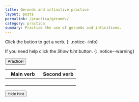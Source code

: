 ```yaml
---
title: Gerunds and infinitive practice
layout: posts
permalink: /practica/gerunds/
category: practica
summary: Practice the use of gerunds and infinitives. 
---
```


Click the button to get a verb.
{: .notice--info}

If you need help click the *Show hint* button.
{: .notice--warning}

<button id="btn-practice" type="button" value="Practice!" onclick="getPractice()">Practice!</button>

<table style="width:100%;">
    <colgroup>
        <col style="width:50%;">
        <col style="width:50%;">
    </colgroup>
    <thead>
        <tr>
            <th scope="col">Main verb</th>
            <th scope="col">Second verb</th>
        </tr>
    </thead>
    <tbody>
        <tr>
            <td scope="col"><p id="mainVerb"></p></td>
            <td scope="col"><p id="secondVerb"></p></td>
        </tr>
        <tr>
            <td colspan="2" style="margin:0;padding:0"><span id="hint" style="background-color:#d8ebf1;display:block"></span></td>
        </tr>
    </tbody>
</table>

<button id="toggle" type="button" value="Practice!" onclick="toggleHint()">Hide hint</button> 

<script>
    function toggleHint(){
        let element = document.getElementById("hint");
        if(element.style.display === "none"){
            element.style.display = "block";
            document.getElementById("toggle").innerHTML = "Hide hint";
        }else{
            element.style.display = "none";
            document.getElementById("toggle").innerHTML = "Show hint";
        }
    }
    function getPractice(){
        const mainVerbsA = ["Avoid", "Discuss", "Dislike", "Don't mind", "Enjoy", "Feel like",  "Practce", "Quit", "Suggest"];
        const mainVerbsB = ["Choose", "Decide", "Expect", "Hope", "Learn", "Need", "Plan", "Want", "Wish", "Would like"];
        const mainVerbsC = ["Begin", "Can't stand", "Continue", "Hate", "Like", "Love", "Prefer", "Start"];
        const secondVerbs = ["Accept", "Accuse", "Achieve", "Acquire", "Adapt", "Add", "Adjust", "Admire", "Admit", "Adopt", "Advise", "Afford", "Agree", "Allow", "Announce", "Apologize", "Appear", "Apply", "Appreciate", "Approach", "Approve", "Arrive", "Ask", "Assume", "Attempt", "Attend", "Attract", "Avoid", "Awake", "Bake", "Be", "Become", "Beg", "Begin", "Believe", "Belong", "Boil", "Borrow", "Break", "Bring", "Build", "Burn", "Buy", "Calculate", "Carry", "Catch", "Celebrate", "Change", "Choose", "Claim", "Climb", "Come", "Communicate", "Compare", "Compete", "Complain", "Complete", "Consider", "Consult", "Continue", "Convince", "Cook", "Count", "Create", "Cry", "Cut", "Dance", "Decide", "Deliver", "Deny", "Depend", "Describe", "Destroy", "Determine", "Disagree", "Discover", "Discuss", "Dislike", "Distribute", "Do", "Doubt", "Dream", "Drink", "Drive", "Drop", "Earn", "Eat", "Enjoy", "Enter", "Examine", "Expect", "Explain", "Explore", "Fail", "Fall", "Feed", "Feel", "Fight", "Find", "Finish", "Fly", "Follow", "Forget", "Forgive", "Freeze", "Fry", "Generate", "Get", "Give", "Go", "Grow", "Hang", "Happen", "Hate", "Have", "Hear", "Hide", "Hit", "Hold", "Hug", "Hurry", "Hurt", "Identify", "Ignore", "Imagine", "Improve", "Include", "Inform", "Insist", "Introduce", "Invest", "Investigate", "Jog", "Jump", "Keep", "Kick", "Kiss", "Know", "Laugh", "Lead", "Learn", "Leave", "Like", "Listen", "Look", "Lose", "Love", "Make", "Manage", "Meet", "Mention", "Need", "Obtain", "Open", "Order", "Own", "Paint", "Participate", "Pay", "Play", "Practice", "Prefer", "Prepare", "Pretend", "Prevent", "Proceed", "Promise", "Propose", "Protect", "Punch", "Push", "Put", "Quit", "React", "Read", "Receive", "Relax", "Remember", "Repair", "Replace", "Retire", "Ride", "Run", "Say", "See", "Sell", "Send", "Serve", "Set", "Shake", "Show", "Sing", "Sit", "Sleep", "Slide", "Smell", "Snore", "Solve", "Speak", "Spend", "Stand", "Start", "Steal", "Stop", "Study", "Suggest", "Swim", "Take", "Talk", "Taste", "Teach", "Tell", "Think", "Throw", "Tolerate", "Try", "Understand", "Vacuum", "Volunteer", "Wait", "Wake", "Walk", "Want", "Wash", "Watch", "Wear", "Win", "Wish", "Write"];
        //const tenses = ["Simple present", "Present continuous", "Simple past", "Present perfect", "Future - Going to", "Future - Will"];
        const types = [
            [1,"Verbs follwed by a gerund","Main verb + verb-ING"],
            [2,"Verbs followed by an infinitive","Main verb + TO base form verb"],
            [3,"Verbs followed by a gerund or an infinitive","Main verb + verb-ING OR TO base form verb"]
        ];
        let mainVerb = mainVerbsA[Math.floor(Math.random()*pronouns.length)];
        let secondVerb = secondVerbs[Math.floor(Math.random()*verbs.length)];
        let type = types[Math.floor(Math.random()*tenses.length)];
        document.getElementById("mainVerb").innerHTML = pronoun;
        document.getElementById("secondVerb").innerHTML = verb;
        document.getElementById("hint").innerHTML = types[types,2];
    }
</script>
